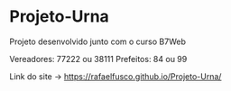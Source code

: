 # Projeto-Urna

Projeto desenvolvido junto com o curso B7Web

Vereadores: 77222 ou 38111
Prefeitos: 84 ou 99

Link do site -> https://rafaelfusco.github.io/Projeto-Urna/

